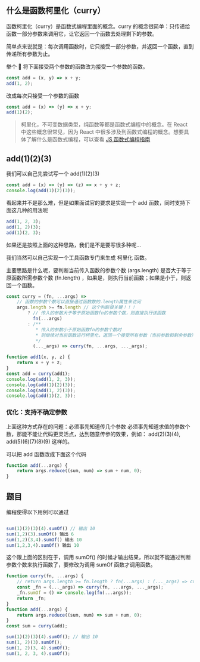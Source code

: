 ## 什么是函数柯里化（curry）

函数柯里化（curry）是函数式编程里面的概念。curry 的概念很简单：只传递给函数一部分参数来调用它，让它返回一个函数去处理剩下的参数。

简单点来说就是：每次调用函数时，它只接受一部分参数，并返回一个函数，直到传递所有参数为止。

举个 🌰
将下面接受两个参数的函数改为接受一个参数的函数。

```js
const add = (x, y) => x + y;
add(1, 2);
```

改成每次只接受一个参数的函数

```js
const add = (x) => (y) => x + y;
add(1)(2);
```

> 柯里化，不可变数据类型，纯函数等都是函数式编程中的概念。在 React 中这些概念很常见，因为 React 中很多涉及到函数式编程的概念。想要具体了解什么是函数式编程，可以查看 [JS 函数式编程指南](https://llh911001.gitbooks.io/mostly-adequate-guide-chinese/content/)

## add(1)(2)(3)

我们可以自己先尝试写一个 add(1)(2)(3)

```js
const add = (x) => (y) => (z) => x + y + z;
console.log(add(1)(2)(3));
```

看起来并不是那么难，但是如果面试官的要求是实现一个 add 函数，同时支持下面这几种的用法呢

```js
add(1, 2, 3);
add(1, 2)(3);
add(1)(2, 3);
```

如果还是按照上面的这种思路，我们是不是要写很多种呢...

我们当然可以自己实现一个工具函数专门来生成 柯里化 函数。

主要思路是什么呢，要判断当前传入函数的参数个数 (args.length) 是否大于等于原函数所需参数个数 (fn.length) ，如果是，则执行当前函数；如果是小于，则返回一个函数。

```js
const curry = (fn, ...args) =>
    // 函数的参数个数可以直接通过函数数的.length属性来访问
    args.length >= fn.length // 这个判断很关键！！！
        ? // 传入的参数大于等于原始函数fn的参数个数，则直接执行该函数
          fn(...args)
        : /**
           * 传入的参数小于原始函数fn的参数个数时
           * 则继续对当前函数进行柯里化，返回一个接受所有参数（当前参数和剩余参数） 的函数
           */
          (..._args) => curry(fn, ...args, ..._args);

function add1(x, y, z) {
    return x + y + z;
}
const add = curry(add1);
console.log(add(1, 2, 3));
console.log(add(1)(2)(3));
console.log(add(1, 2)(3));
console.log(add(1)(2, 3));
```

### 优化：支持不确定参数

上面这种方式存在的问题：必须事先知道传几个参数
必须事先知道求值的参数个数，那能不能让代码更灵活点，达到随意传参的效果，例如： add(2)(3)(4), add(5)(6)(7)(8)(9) 这样的。

可以把 add 函数改成下面这个代码

```js
function add(...args) {
    return args.reduce((sum, num) => sum + num, 0);
}
```

## 题目

编程使得以下用例可以通过

```js

sum(1)(2)(3)(4).sumOf() // 输出 10
sum(1,2)(3).sumOf() 输出 6
sum(1,2)(3,4).sumOf() 输出 10
sum(1,2,3,4).sumOf() 输出 10
```

这个跟上面的区别在于，调用 sumOf() 的时候才输出结果，所以就不能通过判断参数个数来执行函数了，要修改为调用 sumOf 函数才调用函数。

```js
function curry(fn, ...args) {
    // return args.length >= fn.length ? fn(...args) : (..._args) => curry(fn, ...args, ..._args);
    const _fn = (..._args) => curry(fn, ...args, ..._args);
    _fn.sumOf = () => console.log(fn(...args));
    return _fn;
}
function add(...args) {
    return args.reduce((sum, num) => sum + num, 0);
}
const sum = curry(add);

sum(1)(2)(3)(4).sumOf(); // 输出 10
sum(1, 2)(3).sumOf();
sum(1, 2)(3, 4).sumOf();
sum(1, 2, 3, 4).sumOf();
```
